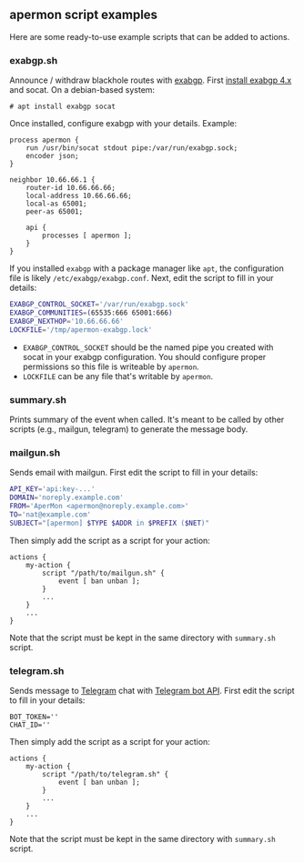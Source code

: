 apermon script examples
---

Here are some ready-to-use example scripts that can be added to actions. 

### exabgp.sh

Announce / withdraw blackhole routes with [exabgp](https://github.com/Exa-Networks/exabgp). First [install exabgp 4.x](https://github.com/Exa-Networks/exabgp#installation) and socat. On a debian-based system:

```
# apt install exabgp socat
```

Once installed, configure exabgp with your details. Example:

```
process apermon {
    run /usr/bin/socat stdout pipe:/var/run/exabgp.sock;
    encoder json;
}

neighbor 10.66.66.1 {
    router-id 10.66.66.66;
    local-address 10.66.66.66;
    local-as 65001;
    peer-as 65001;

    api {
        processes [ apermon ];
    }
}
```

If you installed `exabgp` with a package manager like `apt`, the configuration file is likely `/etc/exabgp/exabgp.conf`. Next, edit the script to fill in your details:

```bash
EXABGP_CONTROL_SOCKET='/var/run/exabgp.sock'
EXABGP_COMMUNITIES=(65535:666 65001:666)
EXABGP_NEXTHOP='10.66.66.66'
LOCKFILE='/tmp/apermon-exabgp.lock'
```

- `EXABGP_CONTROL_SOCKET` should be the named pipe you created with socat in your exabgp configuration. You should configure proper permissions so this file is writeable by `apermon`.
- `LOCKFILE` can be any file that's writable by `apermon`. 

### summary.sh

Prints summary of the event when called. It's meant to be called by other scripts (e.g., mailgun, telegram) to generate the message body. 

### mailgun.sh

Sends email with mailgun. First edit the script to fill in your details:

```bash
API_KEY='api:key-...'
DOMAIN='noreply.example.com'
FROM='AperMon <apermon@noreply.example.com>'
TO='nat@example.com'
SUBJECT="[apermon] $TYPE $ADDR in $PREFIX ($NET)"
```

Then simply add the script as a script for your action:

```
actions {
    my-action {
        script "/path/to/mailgun.sh" {
            event [ ban unban ];
        }
        ...
    }
    ...
}
```

Note that the script must be kept in the same directory with `summary.sh` script.

### telegram.sh

Sends message to [Telegram](https://telegram.org) chat with [Telegram bot API](https://core.telegram.org/bots). First edit the script to fill in your details:

```
BOT_TOKEN=''
CHAT_ID=''
```

Then simply add the script as a script for your action:

```
actions {
    my-action {
        script "/path/to/telegram.sh" {
            event [ ban unban ];
        }
        ...
    }
    ...
}
```

Note that the script must be kept in the same directory with `summary.sh` script.
